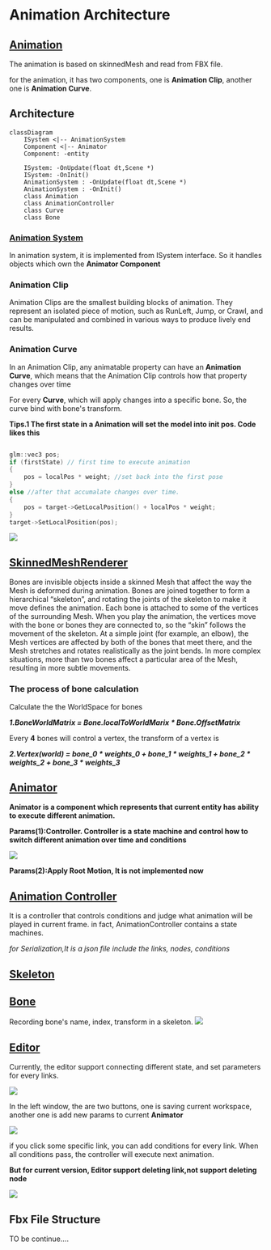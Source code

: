 # Animation Architecture

## [Animation](./Animation.h)

The animation is based on skinnedMesh and read from FBX file.

for the animation, it has two components, one is **Animation Clip**, another one is **Animation Curve**.

## Architecture

```mermaid
classDiagram
    ISystem <|-- AnimationSystem
    Component <|-- Animator
    Component: -entity

    ISystem: -OnUpdate(float dt,Scene *)
    ISystem: -OnInit()
    AnimationSystem : -OnUpdate(float dt,Scene *)
    AnimationSystem : -OnInit()
    class Animation
    class AnimationController
    class Curve
    class Bone
```


### [Animation System](./AnimationSystem.h)

In animation system, it is implemented from ISystem interface. So it handles objects which own the **Animator Component**


###  Animation Clip
Animation Clips are the smallest building blocks of animation. They represent an isolated piece of motion, such as RunLeft, Jump, or Crawl, and can be manipulated and combined in various ways to produce lively end results.


### Animation Curve

In an Animation Clip, any animatable property can have an **Animation Curve**, which means that the Animation Clip controls how that property changes over time

For every **Curve**, which will apply changes into a specific bone. So, the curve bind with bone's transform.

**Tips.1 The first state in a Animation will set the model into init pos. Code likes this**

```c++

glm::vec3 pos;
if (firstState) // first time to execute animation
{
    pos = localPos * weight; //set back into the first pose
}
else //after that accumalate changes over time.
{
    pos = target->GetLocalPosition() + localPos * weight;
}
target->SetLocalPosition(pos);

```


<img src="Images/curve.png">

## [SkinnedMeshRenderer](../Scene/Component/MeshRenderer.h)

Bones are invisible objects inside a skinned Mesh that affect the way the Mesh is deformed during animation. Bones are joined together to form a hierarchical “skeleton”, and rotating the joints of the skeleton to make it move defines the animation. Each bone is attached to some of the vertices of the surrounding Mesh. When you play the animation, the vertices move with the bone or bones they are connected to, so the “skin” follows the movement of the skeleton. At a simple joint (for example, an elbow), the Mesh vertices are affected by both of the bones that meet there, and the Mesh stretches and rotates realistically as the joint bends. In more complex situations, more than two bones affect a particular area of the Mesh, resulting in more subtle movements.


### The process of bone calculation


Calculate the the WorldSpace for bones

***1.BoneWorldMatrix = Bone.localToWorldMarix * Bone.OffsetMatrix***

Every **4** bones will control a vertex, the transform of a vertex is 

***2.Vertex(world) = bone_0 * weights_0 + bone_1 * weights_1 + bone_2 * weights_2 + bone_3 * weights_3***

## [Animator](./Animator.h)
**Animator is a component which represents that current entity has ability to execute different animation.**

**Params(1):Controller. Controller is a state machine and control how to switch different animation over time and conditions**

<img src="Images/AnimatorComp.png">

**Params(2):Apply Root Motion, It is not implemented now**

## [Animation Controller](./AnimationController.h)

It is a controller that controls conditions and judge what animation will be played in current frame. in fact, AnimationController contains a state machines.

*for Serialization,It is a json file include the links, nodes, conditions*


## [Skeleton](./Skeleton.h)

## [Bone](./Bone.h)

Recording bone's name, index, transform in a skeleton.
<img src="Images/bones.png">

## [Editor](../../../Editor/Source/NodeWindow.h)


Currently, the editor support connecting different state, and set parameters for every links.

<img src="Images/animator.png">

In the left window, the are two buttons, one is saving current workspace, another one is add new params to current **Animator**

<img src="Images/params.png">

if you click some specific link, you can add conditions for every link.
When all conditions pass, the controller will execute next animation.

**But for current version, Editor support deleting link,not support deleting node**

<img src="Images/conditions.png">

## Fbx File Structure

TO be  continue....
